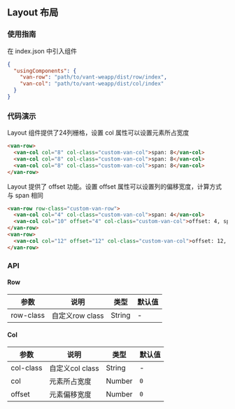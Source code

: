 ## Layout 布局

### 使用指南
在 index.json 中引入组件
```json
{
  "usingComponents": {
    "van-row": "path/to/vant-weapp/dist/row/index",
    "van-col": "path/to/vant-weapp/dist/col/index"
  }
}
```

### 代码演示
Layout 组件提供了24列栅格，设置 col 属性可以设置元素所占宽度

```html
<van-row>
  <van-col col="8" col-class="custom-van-col">span: 8</van-col>
  <van-col col="8" col-class="custom-van-col">span: 8</van-col>
  <van-col col="8" col-class="custom-van-col">span: 8</van-col>
</van-row>
```

Layout 提供了 offset 功能。设置 offset 属性可以设置列的偏移宽度，计算方式与 span 相同
```html
<van-row row-class="custom-van-row">
  <van-col col="4" col-class="custom-van-col">span: 4</van-col>
  <van-col col="10" offset="4" col-class="custom-van-col">offset: 4, span: 10</van-col>
</van-row>
<van-row>
  <van-col col="12" offset="12" col-class="custom-van-col">offset: 12, span: 12</van-col>
</van-row>
```

### API
#### Row
| 参数 | 说明 | 类型 | 默认值 |
|-----|-----|-----|-----|
| row-class | 自定义row class | String | -

#### Col
| 参数 | 说明 | 类型 | 默认值 |
|-----|-----|-----|-----|
| col-class | 自定义col class | String | -
| col | 元素所占宽度 | Number | `0`
| offset | 元素偏移宽度 | Number | `0`

